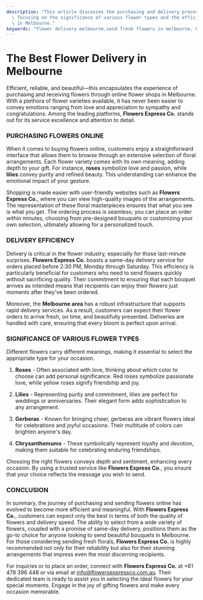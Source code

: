 ```yaml
---
description: "This article discusses the purchasing and delivery process of online flower shops,\
  \ focusing on the significance of various flower types and the efficiency of delivery\
  \ in Melbourne."
keywords: "flower delivery melbourne,send fresh flowers in melbourne, Online Flower Delivery,flowersexpressco"
---
```

# The Best Flower Delivery in Melbourne

Efficient, reliable, and beautiful—this encapsulates the experience of purchasing and receiving flowers through online flower shops in Melbourne. With a plethora of flower varieties available, it has never been easier to convey emotions ranging from love and appreciation to sympathy and congratulations. Among the leading platforms, **Flowers Express Co.** stands out for its service excellence and attention to detail.

### PURCHASING FLOWERS ONLINE

When it comes to buying flowers online, customers enjoy a straightforward interface that allows them to browse through an extensive selection of floral arrangements. Each flower variety comes with its own meaning, adding depth to your gift. For instance, **roses** symbolize love and passion, while **lilies** convey purity and refined beauty. This understanding can enhance the emotional impact of your gesture. 

Shopping is made easier with user-friendly websites such as **Flowers Express Co.**, where you can view high-quality images of the arrangements. The representation of these floral masterpieces ensures that what you see is what you get. The ordering process is seamless; you can place an order within minutes, choosing from pre-designed bouquets or customizing your own selection, ultimately allowing for a personalized touch.

### DELIVERY EFFICIENCY

Delivery is critical in the flower industry, especially for those last-minute surprises. **Flowers Express Co.** boasts a same-day delivery service for orders placed before 2:30 PM, Monday through Saturday. This efficiency is particularly beneficial for customers who need to send flowers quickly without sacrificing quality. Their commitment to ensuring that each bouquet arrives as intended means that recipients can enjoy their flowers just moments after they've been ordered.

Moreover, the **Melbourne area** has a robust infrastructure that supports rapid delivery services. As a result, customers can expect their flower orders to arrive fresh, on time, and beautifully presented. Deliveries are handled with care, ensuring that every bloom is perfect upon arrival.

### SIGNIFICANCE OF VARIOUS FLOWER TYPES

Different flowers carry different meanings, making it essential to select the appropriate type for your occasion. 

1. **Roses** - Often associated with love, thinking about which color to choose can add personal significance. Red roses symbolize passionate love, while yellow roses signify friendship and joy.
   
2. **Lilies** - Representing purity and commitment, lilies are perfect for weddings or anniversaries. Their elegant form adds sophistication to any arrangement.

3. **Gerberas** - Known for bringing cheer, gerberas are vibrant flowers ideal for celebrations and joyful occasions. Their multitude of colors can brighten anyone's day.

4. **Chrysanthemums** - These symbolically represent loyalty and devotion, making them suitable for celebrating enduring friendships.

Choosing the right flowers conveys depth and sentiment, enhancing every occasion. By using a trusted service like **Flowers Express Co.**, you ensure that your choice reflects the message you wish to send.

### CONCLUSION

In summary, the journey of purchasing and sending flowers online has evolved to become more efficient and meaningful. With **Flowers Express Co.**, customers can expect only the best in terms of both the quality of flowers and delivery speed. The ability to select from a wide variety of flowers, coupled with a promise of same-day delivery, positions them as the go-to choice for anyone looking to send beautiful bouquets in Melbourne. For those considering sending fresh florals, **Flowers Express Co.** is highly recommended not only for their reliability but also for their stunning arrangements that impress even the most discerning recipients.

For inquiries or to place an order, connect with **Flowers Express Co.** at +61 478 396 448 or via email at info@flowersexpressco.com.au. Their dedicated team is ready to assist you in selecting the ideal flowers for your special moments. Engage in the joy of gifting flowers and make every occasion memorable.
